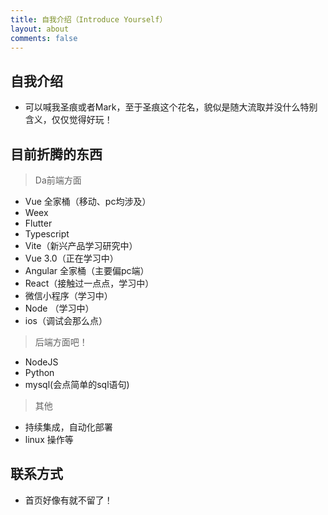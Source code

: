```yaml
---
title: 自我介绍（Introduce Yourself）
layout: about
comments: false
---
```


## 自我介绍

- 可以喊我圣痕或者Mark，至于圣痕这个花名，貌似是随大流取并没什么特别含义，仅仅觉得好玩！

## 目前折腾的东西

> Da前端方面

- Vue 全家桶（移动、pc均涉及）
- Weex
- Flutter
- Typescript
- Vite（新兴产品学习研究中）
- Vue 3.0（正在学习中）
- Angular 全家桶（主要偏pc端）
- React（接触过一点点，学习中）
- 微信小程序（学习中）
- Node （学习中）
- ios（调试会那么点）

> 后端方面吧！

- NodeJS
- Python
- mysql(会点简单的sql语句)

> 其他

- 持续集成，自动化部署
- linux 操作等

## 联系方式

- 首页好像有就不留了！
